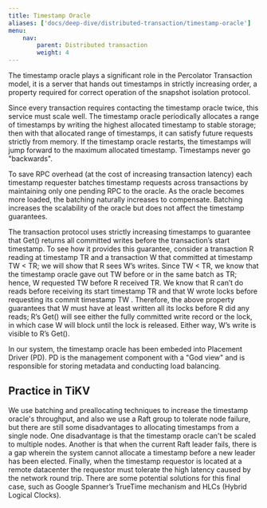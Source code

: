 ```yaml
---
title: Timestamp Oracle
aliases: ['docs/deep-dive/distributed-transaction/timestamp-oracle']
menu:
    nav:
        parent: Distributed transaction
        weight: 4
---
```


The timestamp oracle plays a significant role in the Percolator Transaction model, it is a server that hands out timestamps in strictly increasing order, a property required for correct operation of the snapshot isolation protocol.

Since every transaction requires contacting the timestamp oracle twice, this service must scale well. The timestamp oracle periodically allocates a range of timestamps by writing the highest allocated timestamp to stable storage; then with that allocated range of timestamps, it can satisfy future requests strictly from memory. If the timestamp oracle restarts, the timestamps will jump forward to the maximum allocated timestamp. Timestamps never go "backwards".

To save RPC overhead (at the cost of increasing transaction latency) each timestamp requester batches timestamp requests across transactions by maintaining only one pending RPC to the oracle. As the oracle becomes more loaded, the batching naturally increases to compensate. Batching increases the scalability of the oracle but does not affect the timestamp guarantees.

The transaction protocol uses strictly increasing timestamps to guarantee that Get() returns all committed writes before the transaction’s start timestamp. To see how it provides this guarantee, consider a transaction R reading at timestamp TR and a transaction W that committed at timestamp TW < TR; we will show that R sees W’s writes. Since TW < TR, we know that the timestamp oracle gave out TW before or in the same batch as TR; hence, W requested TW before R received TR. We know that R can’t do reads before receiving its start timestamp TR and that W wrote locks before requesting its commit timestamp TW . Therefore, the above property guarantees that W must have at least written all its locks before R did any reads; R’s Get() will see either the fully committed write record or the lock, in which case W will block until the lock is released. Either way, W’s write is visible to R’s Get().

In our system, the timestamp oracle has been embeded into Placement Driver (PD). PD is the management component with a "God view" and is responsible for storing metadata and conducting load balancing.

## Practice in TiKV

We use batching and preallocating techniques to increase the timestamp oracle's throughput, and also we use a Raft group to tolerate node failure, but there are still some disadvantages to allocating timestamps from a single node. One disadvantage is that the timestamp oracle can't be scaled to multiple nodes. Another is that when the current Raft leader fails, there is a gap wherein the system cannot allocate a  timestamp before a new leader has been elected. Finally, when the timestamp requestor is located at a remote datacenter the requestor must tolerate the high latency caused by the network round trip. There are some potential solutions for this final case, such as Google Spanner’s TrueTime mechanism and HLCs (Hybrid Logical Clocks).

